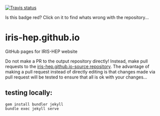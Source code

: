 [![Travis status](https://travis-ci.com/iris-hep/iris-hep.github.io-source.svg?branch=master)](https://travis-ci.com/iris-hep/iris-hep.github.io-source)

Is this badge red? Click on it to find whats wrong with the repository...

# iris-hep.github.io

GitHub pages for IRIS-HEP website

Do not make a PR to the output repository directly! Instead, make pull requests to the [iris-hep.github.io-source repository](https://github.com/iris-hep/iris-hep.github.io-source/). The advantage of making a pull request instead of directly editing is that changes made via pull request will be tested to ensure that all is ok with your changes...


## testing locally:

```
gem install bundler jekyll
bundle exec jekyll serve
```